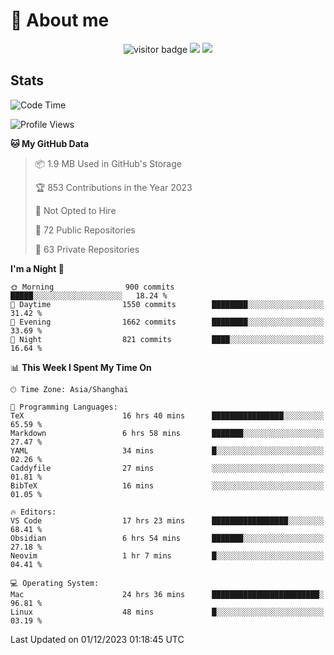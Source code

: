 <!-- ![](https://youpai.roccoshi.top/img/20200804214216.png) -->

# 🧐 About me
 
<p align="center">
<img src="https://visitor-badge.laobi.icu/badge?page_id=Lincest.Lincest&title=hits" alt="visitor badge"/>
<a href="mailto:imroccoshi@gmail.com"><img src="https://img.shields.io/badge/gmail-imroccoshi%40gmail.com-red"></a>
<a href="https://blog.roccoshi.top"><img src="https://img.shields.io/badge/blog-roccoshi-green"></a>
</p>

## Stats

<!--START_SECTION:waka-->
![Code Time](http://img.shields.io/badge/Code%20Time-812%20hrs%2050%20mins-blue)

![Profile Views](http://img.shields.io/badge/Profile%20Views-1-blue)

**🐱 My GitHub Data** 

> 📦 1.9 MB Used in GitHub's Storage 
 > 
> 🏆 853 Contributions in the Year 2023
 > 
> 🚫 Not Opted to Hire
 > 
> 📜 72 Public Repositories 
 > 
> 🔑 63 Private Repositories 
 > 
**I'm a Night 🦉** 

```text
🌞 Morning                900 commits         █████░░░░░░░░░░░░░░░░░░░░   18.24 % 
🌆 Daytime                1550 commits        ████████░░░░░░░░░░░░░░░░░   31.42 % 
🌃 Evening                1662 commits        ████████░░░░░░░░░░░░░░░░░   33.69 % 
🌙 Night                  821 commits         ████░░░░░░░░░░░░░░░░░░░░░   16.64 % 
```


📊 **This Week I Spent My Time On** 

```text
🕑︎ Time Zone: Asia/Shanghai

💬 Programming Languages: 
TeX                      16 hrs 40 mins      ████████████████░░░░░░░░░   65.59 % 
Markdown                 6 hrs 58 mins       ███████░░░░░░░░░░░░░░░░░░   27.47 % 
YAML                     34 mins             █░░░░░░░░░░░░░░░░░░░░░░░░   02.26 % 
Caddyfile                27 mins             ░░░░░░░░░░░░░░░░░░░░░░░░░   01.81 % 
BibTeX                   16 mins             ░░░░░░░░░░░░░░░░░░░░░░░░░   01.05 % 

🔥 Editors: 
VS Code                  17 hrs 23 mins      █████████████████░░░░░░░░   68.41 % 
Obsidian                 6 hrs 54 mins       ███████░░░░░░░░░░░░░░░░░░   27.18 % 
Neovim                   1 hr 7 mins         █░░░░░░░░░░░░░░░░░░░░░░░░   04.41 % 

💻 Operating System: 
Mac                      24 hrs 36 mins      ████████████████████████░   96.81 % 
Linux                    48 mins             █░░░░░░░░░░░░░░░░░░░░░░░░   03.19 % 
```


 Last Updated on 01/12/2023 01:18:45 UTC
<!--END_SECTION:waka-->


